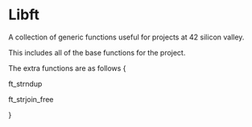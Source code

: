 # Libft
A collection of generic functions useful for projects at 42 silicon valley.

This includes all of the base functions for the project.

The extra functions are as follows {

ft_strndup 

ft_strjoin_free

}
